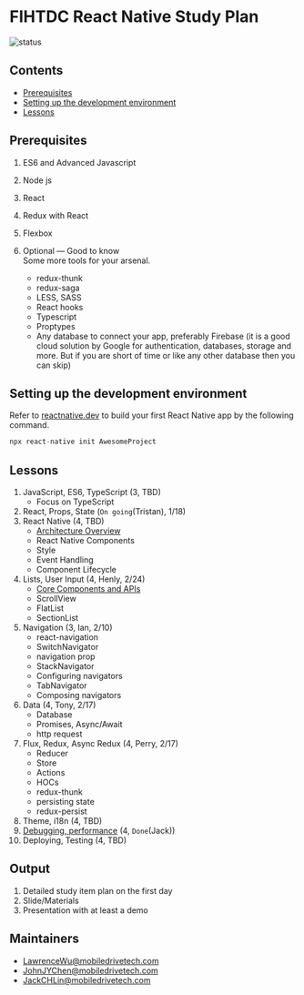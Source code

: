 # FIHTDC React Native Study Plan

![status](https://user-images.githubusercontent.com/3796237/150312173-5f8fa064-d2c2-4269-bcac-70f83ae0d5c5.png)

## Contents

* [Prerequisites](#prerequisites)
* [Setting up the development environment](#setting-up-the-development-environment)
* [Lessons](#lessons)

## Prerequisites

1. ES6 and Advanced Javascript

2. Node js

3. React

4. Redux with React

5. Flexbox

6. Optional — Good to know  
    Some more tools for your arsenal.  
    * redux-thunk
    * redux-saga
    * LESS, SASS
    * React hooks
    * Typescript
    * Proptypes
    * Any database to connect your app, preferably Firebase (it is a good cloud solution by Google for authentication, databases, storage and more. But if you are short of time or like any other database then you can skip)

## Setting up the development environment

Refer to [reactnative.dev](https://reactnative.dev/docs/environment-setup) to build your first React Native app by the following command.

```js
npx react-native init AwesomeProject
```

## Lessons

1. JavaScript, ES6, TypeScript (3, TBD)
    * Focus on TypeScript
2. React, Props, State (`On going`(Tristan), 1/18)
3. React Native (4, TBD)
    * [Architecture Overview](https://reactnative.dev/docs/architecture-overview)
    * React Native Components
    * Style
    * Event Handling
    * Component Lifecycle
4. Lists, User Input (4, Henly, 2/24)
    * [Core Components and APIs](https://reactnative.dev/docs/components-and-apis)
    * ScrollView
    * FlatList
    * SectionList
5. Navigation (3, Ian, 2/10)
    * react-navigation
    * SwitchNavigator
    * navigation prop
    * StackNavigator
    * Configuring navigators
    * TabNavigator
    * Composing navigators
6. Data (4, Tony, 2/17)
    * Database
    * Promises, Async/Await
    * http request
7. Flux, Redux, Async Redux (4, Perry, 2/17)
    * Reducer
    * Store
    * Actions
    * HOCs
    * redux-thunk
    * persisting state
    * redux-persist
8. Theme, i18n (4, TBD)
9. [Debugging, performance](https://github.com/jack1118/DebuggingReactNative) (4, `Done`(Jack))
10. Deploying, Testing (4, TBD)

## Output

1. Detailed study item plan on the first day
2. Slide/Materials
3. Presentation with at least a demo

## Maintainers

* LawrenceWu@mobiledrivetech.com
* JohnJYChen@mobiledrivetech.com
* JackCHLin@mobiledrivetech.com
